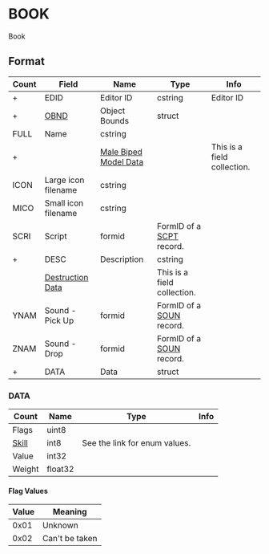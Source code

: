 BOOK
====

Book

## Format

Count | Field | Name | Type | Info
------|-------|------|------|-----
+ | EDID | Editor ID | cstring | Editor ID
+ | [OBND](Fields/OBND.md) | Object Bounds | struct |
 | FULL | Name | cstring |
+ | | [Male Biped Model Data](Fields/Model.md) | | This is a field collection.
 | ICON | Large icon filename | cstring | 
 | MICO | Small icon filename | cstring | 
 | SCRI | Script | formid | FormID of a [SCPT](SCPT.md) record.
+ | DESC | Description | cstring |
 | | [Destruction Data](Fields/Destruction.md) | | This is a field collection.
 | YNAM | Sound - Pick Up | formid | FormID of a [SOUN](SOUN.md) record.
 | ZNAM | Sound - Drop | formid | FormID of a [SOUN](SOUN.md) record.
+ | DATA | Data | struct |

### DATA

Count | Name | Type | Info
------|------|------|-----
 | Flags | uint8 |
 | [Skill](Enums/Skills.md) | int8 | See the link for enum values.
 | Value | int32 |
 | Weight | float32 |

#### Flag Values

Value | Meaning
------|--------
0x01 | Unknown
0x02 | Can't be taken
